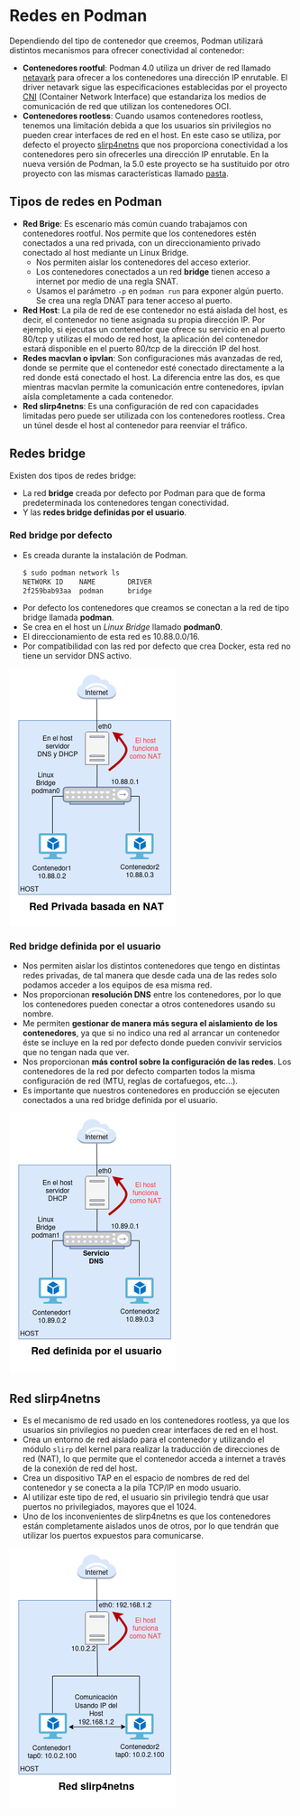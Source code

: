 # Redes en Podman

Dependiendo del tipo de contenedor que creemos, Podman utilizará distintos mecanismos para ofrecer conectividad al contenedor:

* **Contenedores rootful**: Podman 4.0 utiliza un driver de red llamado [netavark](https://github.com/containers/netavark) para ofrecer a los contenedores una dirección IP enrutable. El driver netavark sigue las especificaciones establecidas por el proyecto [CNI](https://www.cni.dev/) (Container Network Interface) que estandariza los medios de comunicación de red que utilizan los contenedores OCI.
* **Contenedores rootless**: Cuando usamos contenedores rootless, tenemos una limitación debida a que los usuarios sin privilegios no pueden crear interfaces de red en el host. En este caso se utiliza, por defecto el proyecto [slirp4netns](https://github.com/rootless-containers/slirp4netns) que nos proporciona conectividad a los contenedores pero sin ofrecerles una dirección IP enrutable. En la nueva versión de Podman, la 5.0 este proyecto se ha sustituido por otro proyecto con las mismas características llamado [pasta](https://passt.top/passt/about/).

## Tipos de redes en Podman

* **Red Brige**: Es escenario más común cuando trabajamos con contenedores rootful. Nos permite que los contenedores estén conectados a una red privada, con un direccionamiento privado conectado al host mediante un Linux Bridge. 
    * Nos permiten aislar los contenedores del acceso exterior.
    * Los contenedores conectados a un red **bridge** tienen acceso a internet por medio de una regla SNAT. 
    * Usamos el parámetro `-p` en `podman run` para exponer algún puerto. Se crea una regla DNAT para tener acceso al puerto.
* **Red Host**:  La pila de red de ese contenedor no está aislada del host, es decir, el contenedor no tiene asignada su propia dirección IP. Por ejemplo, si ejecutas un contenedor que ofrece su servicio en al puerto 80/tcp y utilizas el modo de red host, la aplicación del contenedor estará disponible en el puerto 80/tcp de la dirección IP del host.
* **Redes macvlan o ipvlan**: Son configuraciones más avanzadas de red, donde se permite que el contenedor esté conectado directamente a la red donde está conectado el host. La diferencia entre las dos, es que mientras macvlan permite la comunicación entre contenedores, ipvlan aísla completamente a cada contenedor.
* **Red slirp4netns**: Es una configuración de red con capacidades limitadas pero puede ser utilizada con los contenedores rootless. Crea un túnel desde el host al contenedor para reenviar el tráfico.

## Redes bridge

Existen dos tipos de redes bridge:

* La red **bridge** creada por defecto por Podman para que de forma predeterminada los contenedores tengan conectividad.
* Y las **redes bridge definidas por el usuario**.

### Red bridge por defecto

* Es creada durante la instalación de Podman.
    ```
    $ sudo podman network ls
    NETWORK ID    NAME        DRIVER
    2f259bab93aa  podman      bridge
    ```
* Por defecto los contenedores que creamos se conectan a la red de tipo bridge llamada **podman**.
* Se crea en el host un *Linux Bridge* llamado **podman0**.
* El direccionamiento de esta red es 10.88.0.0/16.
* Por compatibilidad con las red por defecto que crea Docker, esta red no tiene un servidor DNS activo.

![](img/defecto.png)

### Red bridge definida por el usuario

* Nos permiten aislar los distintos contenedores que tengo en distintas redes privadas, de tal manera que desde cada una de las redes solo podamos acceder a los equipos de esa misma red.
* Nos proporcionan **resolución DNS** entre los contenedores, por lo que los contenedores pueden conectar a otros contenedores usando su nombre.
* Me permiten **gestionar de manera más segura el aislamiento de los contenedores**, ya que si no indico una red al arrancar un contenedor éste se incluye en la red por defecto donde pueden convivir servicios que no tengan nada que ver.
* Nos proporcionan **más control sobre la configuración de las redes**. Los contenedores de la red por defecto comparten todos la misma configuración de red (MTU, reglas de cortafuegos, etc...).
* Es importante que nuestros contenedores en producción se ejecuten conectados a una red bridge definida por el usuario.

![](img/usuario.png)

## Red slirp4netns

* Es el mecanismo de red usado en los contenedores rootless, ya que los usuarios sin privilegios no pueden crear interfaces de red en el host.
* Crea un entorno de red aislado para el contenedor y utilizando el módulo `slirp` del kernel para realizar la traducción de direcciones de red (NAT), lo que permite que el contenedor acceda a internet a través de la conexión de red del host.
* Crea un dispositivo TAP en el espacio de nombres de red del contenedor y se conecta a la pila TCP/IP en modo usuario. 
* Al utilizar este tipo de red, el usuario sin privilegio tendrá que usar puertos no privilegiados, mayores que el 1024.
* Uno de los inconvenientes de slirp4netns es que los contenedores están completamente aislados unos de otros, por lo que tendrán que utilizar los puertos expuestos para comunicarse.

![](img/rootless.png)